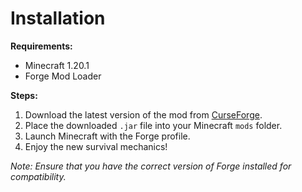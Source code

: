 # Installation

**Requirements:**

- Minecraft 1.20.1
- Forge Mod Loader

**Steps:**

1. Download the latest version of the mod from [CurseForge](https://www.curseforge.com/minecraft/mc-mods/eat-yourself).
2. Place the downloaded `.jar` file into your Minecraft `mods` folder.
3. Launch Minecraft with the Forge profile.
4. Enjoy the new survival mechanics!

*Note: Ensure that you have the correct version of Forge installed for compatibility.*
